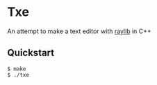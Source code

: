 # Txe
An attempt to make a text editor with [raylib](https://www.raylib.com/) in C++

## Quickstart
```terminal
$ make
$ ./txe
```
